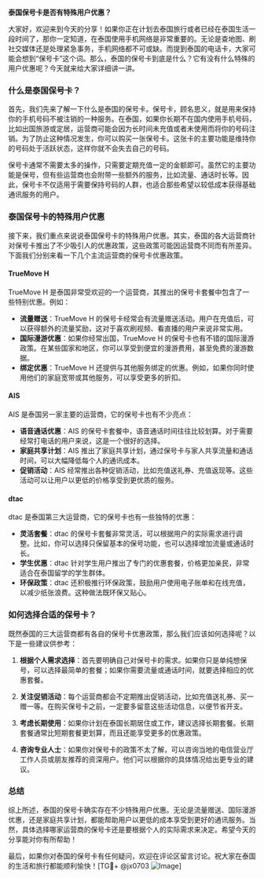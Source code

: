 **泰国保号卡是否有特殊用户优惠？**

大家好，欢迎来到今天的分享！如果你正在计划去泰国旅行或者已经在泰国生活一段时间了，那你一定知道，在泰国使用手机网络是非常重要的。无论是查地图、刷社交媒体还是处理紧急事务，手机网络都不可或缺。而提到泰国的电话卡，大家可能会想到“保号卡”这个词。那么，泰国的保号卡到底是什么？它有没有什么特殊的用户优惠呢？今天就来给大家详细讲一讲。

### 什么是泰国保号卡？

首先，我们先来了解一下什么是泰国的保号卡。保号卡，顾名思义，就是用来保持你的手机号码不被注销的一种服务。在泰国，如果你长期不在国内使用手机号码，比如出国旅游或定居，运营商可能会因为长时间未充值或者未使用而将你的号码注销。为了防止这种情况发生，你可以购买一张保号卡。这张卡的主要功能是维持你的号码处于活跃状态，这样你就不会失去自己的号码。

保号卡通常不需要太多的操作，只需要定期充值一定的金额即可。虽然它的主要功能是保号，但有些运营商也会附带一些额外的服务，比如流量、通话时长等。因此，保号卡不仅适用于需要保持号码的人群，也适合那些希望以较低成本获得基础通讯服务的用户。

### 泰国保号卡的特殊用户优惠

接下来，我们重点来说说泰国保号卡的特殊用户优惠。其实，泰国的各大运营商针对保号卡推出了不少吸引人的优惠政策，这些政策可能因运营商不同而有所差异。下面我们分别来看一下几个主流运营商的保号卡优惠政策。

#### TrueMove H

TrueMove H 是泰国非常受欢迎的一个运营商，其推出的保号卡套餐中包含了一些特别优惠。例如：

- **流量赠送**：TrueMove H 的保号卡经常会有流量赠送活动。用户在充值后，可以获得额外的流量奖励，这对于喜欢刷视频、看直播的用户来说非常实用。
- **国际漫游优惠**：如果你经常出国，TrueMove H 的保号卡也有不错的国际漫游政策。在某些国家和地区，你可以享受到便宜的漫游费用，甚至免费的漫游数据。
- **绑定优惠**：TrueMove H 还提供与其他服务绑定的优惠。例如，如果你同时使用他们的家庭宽带或其他服务，可以享受更多的折扣。

#### AIS

AIS 是泰国另一家主要的运营商，它的保号卡也有不少亮点：

- **语音通话优惠**：AIS 的保号卡套餐中，语音通话时间往往比较划算。对于需要经常打电话的用户来说，这是一个很好的选择。
- **家庭共享计划**：AIS 推出了家庭共享计划，通过保号卡与家人共享流量和通话时间，可以大幅降低每个人的通讯成本。
- **促销活动**：AIS 经常推出各种促销活动，比如充值送礼券、充值返现等。这些活动可以让用户以更低的价格享受到更优质的服务。

#### dtac

dtac 是泰国第三大运营商，它的保号卡也有一些独特的优惠：

- **灵活套餐**：dtac 的保号卡套餐非常灵活，可以根据用户的实际需求进行调整。比如，你可以选择只保留基本的保号功能，也可以选择增加流量或通话时长。
- **学生优惠**：dtac 针对学生用户推出了专门的优惠套餐，价格更加亲民，非常适合在泰国留学的学生群体。
- **环保政策**：dtac 还积极推行环保政策，鼓励用户使用电子账单和在线充值，以减少纸张浪费。这种做法既环保又贴心。

### 如何选择合适的保号卡？

既然泰国的三大运营商都有各自的保号卡优惠政策，那么我们应该如何选择呢？以下是一些建议供参考：

1. **根据个人需求选择**：首先要明确自己对保号卡的需求。如果你只是单纯想保号，可以选择最简单的套餐；如果你需要流量或通话时间，就要选择相应的优惠套餐。
   
2. **关注促销活动**：每个运营商都会不定期推出促销活动，比如充值送礼券、买一赠一等。在购买保号卡之前，一定要多留意这些活动信息，以便节省开支。

3. **考虑长期使用**：如果你计划在泰国长期居住或工作，建议选择长期套餐。长期套餐通常比短期套餐更划算，而且还能享受更多的优惠政策。

4. **咨询专业人士**：如果你对保号卡的政策不太了解，可以咨询当地的电信营业厅工作人员或朋友推荐的资深用户。他们可以根据你的具体情况给出更专业的建议。

### 总结

综上所述，泰国的保号卡确实存在不少特殊用户优惠。无论是流量赠送、国际漫游优惠，还是家庭共享计划，都能帮助用户以更低的成本享受到更好的通讯服务。当然，具体选择哪家运营商的保号卡还是要根据个人的实际需求来决定。希望今天的分享能对你有所帮助！

最后，如果你对泰国的保号卡有任何疑问，欢迎在评论区留言讨论。祝大家在泰国的生活和旅行都能顺利愉快！[TG💪+ @jx0703 ![Image](https://github.com/user-attachments/assets/dbca1d08-cadb-493c-b0ec-ad6f7a83f270)]